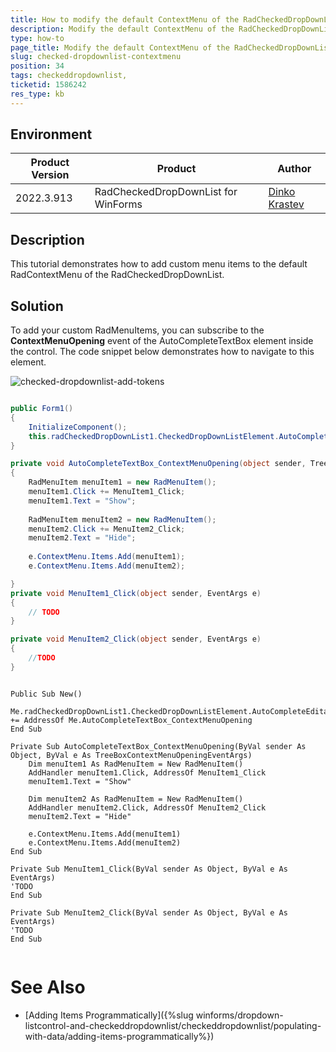 ```yaml
---
title: How to modify the default ContextMenu of the RadCheckedDropDownList
description: Modify the default ContextMenu of the RadCheckedDropDownList.
type: how-to
page_title: Modify the default ContextMenu of the RadCheckedDropDownList  
slug: checked-dropdownlist-contextmenu
position: 34
tags: checkeddropdownlist, 
ticketid: 1586242 
res_type: kb
---
```


## Environment
|Product Version|Product|Author|
|----|----|----|
|2022.3.913|RadCheckedDropDownList for WinForms|[Dinko Krastev](https://www.telerik.com/blogs/author/dinko-krastev)|


## Description

This tutorial demonstrates how to add custom menu items to the default RadContextMenu of the RadCheckedDropDownList.

## Solution

To add your custom RadMenuItems, you can subscribe to the __ContextMenuOpening__ event of the AutoCompleteTextBox element inside the control. The code snippet below demonstrates how to navigate to this element.
 
![checked-dropdownlist-add-tokens](images/checked-dropdownlist-contextmenu.png)


````C#

public Form1()
{
	InitializeComponent();
	this.radCheckedDropDownList1.CheckedDropDownListElement.AutoCompleteEditableAreaElement.AutoCompleteTextBox.ContextMenuOpening += this.AutoCompleteTextBox_ContextMenuOpening;            
}

private void AutoCompleteTextBox_ContextMenuOpening(object sender, TreeBoxContextMenuOpeningEventArgs e)
{
    RadMenuItem menuItem1 = new RadMenuItem();
    menuItem1.Click += MenuItem1_Click;
    menuItem1.Text = "Show";
	
    RadMenuItem menuItem2 = new RadMenuItem();
    menuItem2.Click += MenuItem2_Click;
    menuItem2.Text = "Hide";
	
    e.ContextMenu.Items.Add(menuItem1);
    e.ContextMenu.Items.Add(menuItem2);

}
private void MenuItem1_Click(object sender, EventArgs e)
{
    // TODO
}

private void MenuItem2_Click(object sender, EventArgs e)
{
    //TODO
}

````
````VB.NET

Public Sub New()
	Me.radCheckedDropDownList1.CheckedDropDownListElement.AutoCompleteEditableAreaElement.AutoCompleteTextBox.ContextMenuOpening += AddressOf Me.AutoCompleteTextBox_ContextMenuOpening
End Sub

Private Sub AutoCompleteTextBox_ContextMenuOpening(ByVal sender As Object, ByVal e As TreeBoxContextMenuOpeningEventArgs)
	Dim menuItem1 As RadMenuItem = New RadMenuItem()
	AddHandler menuItem1.Click, AddressOf MenuItem1_Click
	menuItem1.Text = "Show"
	
	Dim menuItem2 As RadMenuItem = New RadMenuItem()
	AddHandler menuItem2.Click, AddressOf MenuItem2_Click
	menuItem2.Text = "Hide"
	
	e.ContextMenu.Items.Add(menuItem1)
	e.ContextMenu.Items.Add(menuItem2)
End Sub

Private Sub MenuItem1_Click(ByVal sender As Object, ByVal e As EventArgs)
'TODO
End Sub

Private Sub MenuItem2_Click(ByVal sender As Object, ByVal e As EventArgs)
'TODO
End Sub


````

# See Also

* [Adding Items Programmatically]({%slug winforms/dropdown-listcontrol-and-checkeddropdownlist/checkeddropdownlist/populating-with-data/adding-items-programmatically%})
